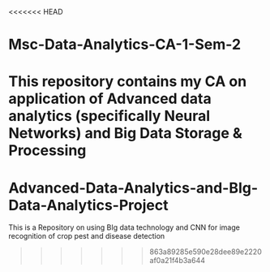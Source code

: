 <<<<<<< HEAD
# Msc-Data-Analytics-CA-1-Sem-2
This repository contains my CA on application of Advanced data analytics (specifically Neural Networks) and Big Data Storage &amp; Processing
=======
# Advanced-Data-Analytics-and-BIg-Data-Analytics-Project
This is a Repository on using BIg data technology and CNN for image recognition of crop pest and disease detection
>>>>>>> 863a89285e590e28dee89e2220af0a21f4b3a644
